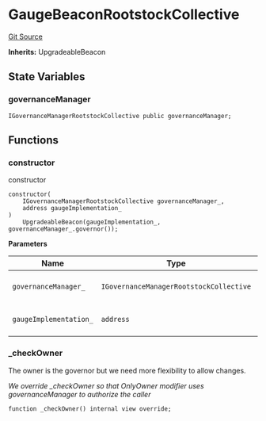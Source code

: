# GaugeBeaconRootstockCollective
[Git Source](https://github.com/RootstockCollective/collective-rewards-sc/blob/b0132a87539388dafe86f79d095cab28f13e5989/src/gauge/GaugeBeaconRootstockCollective.sol)

**Inherits:**
UpgradeableBeacon


## State Variables
### governanceManager

```solidity
IGovernanceManagerRootstockCollective public governanceManager;
```


## Functions
### constructor

constructor


```solidity
constructor(
    IGovernanceManagerRootstockCollective governanceManager_,
    address gaugeImplementation_
)
    UpgradeableBeacon(gaugeImplementation_, governanceManager_.governor());
```
**Parameters**

|Name|Type|Description|
|----|----|-----------|
|`governanceManager_`|`IGovernanceManagerRootstockCollective`|contract with permissioned roles|
|`gaugeImplementation_`|`address`|address of the Gauge initial implementation|


### _checkOwner

The owner is the governor but we need more flexibility to allow changes.

*We override _checkOwner so that OnlyOwner modifier uses governanceManager to authorize the caller*


```solidity
function _checkOwner() internal view override;
```

